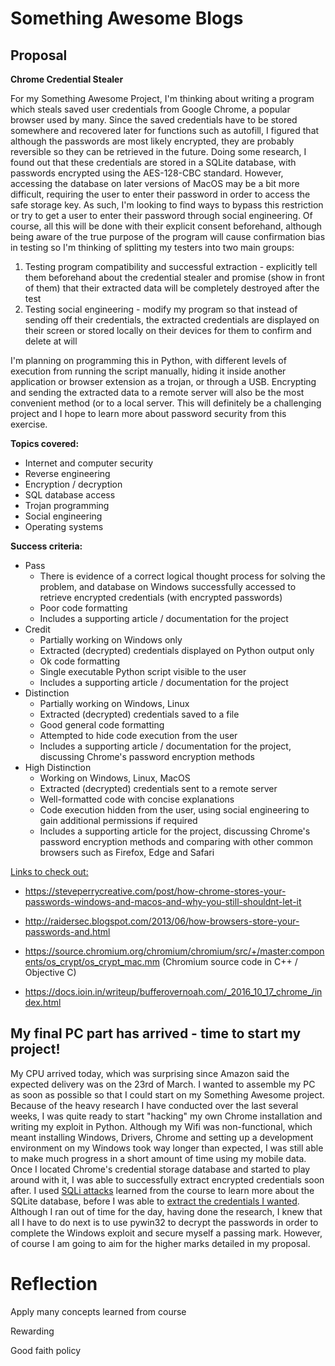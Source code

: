# Something Awesome Blogs

## Proposal

**Chrome Credential Stealer**

For my Something Awesome Project, I'm thinking about writing a program which steals saved user credentials from Google Chrome, a popular browser used by many. Since the saved credentials have to be stored somewhere and recovered later for functions such as autofill, I figured that although the passwords are most likely encrypted, they are probably reversible so they can be retrieved in the future. Doing some research, I found out that these credentials are stored in a SQLite database, with passwords encrypted using the AES-128-CBC standard. However, accessing the database on later versions of MacOS may be a bit more difficult, requiring the user to enter their password in order to access the safe storage key. As such, I'm looking to find ways to bypass this restriction or try to get a user to enter their password through social engineering. Of course, all this will be done with their explicit consent beforehand, although being aware of the true purpose of the program will cause confirmation bias in testing so I'm thinking of splitting my testers into two main groups:

1. Testing program compatibility and successful extraction - explicitly tell them beforehand about the credential stealer and promise (show in front of them) that their extracted data will be completely destroyed after the test
2. Testing social engineering - modify my program so that instead of sending off their credentials, the extracted credentials are displayed on their screen or stored locally on their devices for them to confirm and delete at will

I'm planning on programming this in Python, with different levels of execution from running the script manually, hiding it inside another application or browser extension as a trojan, or through a USB. Encrypting and sending the extracted data to a remote server will also be the most convenient method (or to a local server. This will definitely be a challenging project and I hope to learn more about password security from this exercise. 

**Topics covered:**

- Internet and computer security
- Reverse engineering
- Encryption / decryption
- SQL database access
- Trojan programming
- Social engineering
- Operating systems

**Success criteria:**

- Pass
  - There is evidence of a correct logical thought process for solving the problem, and database on Windows successfully accessed to retrieve encrypted credentials (with encrypted passwords)
  - Poor code formatting
  - Includes a supporting article / documentation for the project
- Credit
  - Partially working on Windows only
  - Extracted (decrypted) credentials displayed on Python output only
  - Ok code formatting
  - Single executable Python script visible to the user
  - Includes a supporting article / documentation for the project
- Distinction
  - Partially working on Windows, Linux
  - Extracted (decrypted) credentials saved to a file
  - Good general code formatting
  - Attempted to hide code execution from the user
  - Includes a supporting article / documentation for the project, discussing Chrome's password encryption methods
- High Distinction
  - Working on Windows, Linux, MacOS
  - Extracted (decrypted) credentials sent to a remote server
  - Well-formatted code with concise explanations
  - Code execution hidden from the user, using social engineering to gain additional permissions if required
  - Includes a supporting article for the project, discussing Chrome's password encryption methods and comparing with other common browsers such as Firefox, Edge and Safari

<u>Links to check out:</u>

- https://steveperrycreative.com/post/how-chrome-stores-your-passwords-windows-and-macos-and-why-you-still-shouldnt-let-it

- http://raidersec.blogspot.com/2013/06/how-browsers-store-your-passwords-and.html

- https://source.chromium.org/chromium/chromium/src/+/master:components/os_crypt/os_crypt_mac.mm (Chromium source code in C++ / Objective C)

- https://docs.ioin.in/writeup/bufferovernoah.com/_2016_10_17_chrome_/index.html



## My final PC part has arrived - time to start my project!

My CPU arrived today, which was surprising since Amazon said the expected delivery was on the 23rd of March. I wanted to assemble my PC as soon as possible so that I could start on my Something Awesome project. Because of the heavy research I have conducted over the last several weeks, I was quite ready to start "hacking" my own Chrome installation and writing my exploit in Python. Although my Wifi was non-functional, which meant installing Windows, Drivers, Chrome and setting up a development environment on my Windows took way longer than expected, I was still able to make much progress in a short amount of time using my mobile data. Once I located Chrome's credential storage database and started to play around with it, I was able to successfully extract encrypted credentials soon after. I used [SQLi attacks](https://github.com/axieax/chrome-credential-stealer/blob/59c41357f58efb2138198f2ab093b64ed16d9662/windows.py#L22) learned from the course to learn more about the SQLite database, before I was able to [extract the credentials I wanted](https://github.com/axieax/chrome-credential-stealer/blob/ffdc6a8e75ce4413767a4bf5341ce7748d5cd275/windows.py#L20). Although I ran out of time for the day, having done the research, I knew that all I have to do next is to use pywin32 to decrypt the passwords in order to complete the Windows exploit and secure myself a passing mark. However, of course I am going to aim for the higher marks detailed in my proposal. 



# Reflection

Apply many concepts learned from course

Rewarding

Good faith policy









